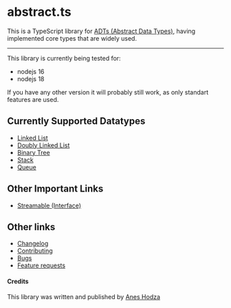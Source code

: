 # abstract.ts
This is a TypeScript library for [ADTs (Abstract Data Types)](https://en.wikipedia.org/wiki/Abstract_data_type), having implemented core types that are widely used.

---

This library is currently being tested for:
- nodejs 16
- nodejs 18

If you have any other version it will probably still work, as only standart features are used.

## Currently Supported Datatypes
- [Linked List](./docs/classes/datatypes/LINKED_LIST.md)
- [Doubly Linked List](./docs/classes/datatypes/LINKED_LIST.md)
- [Binary Tree](./docs/classes/datatypes/BINARY_TREE.md)
- [Stack](./docs/classes/datatypes/STACK.md)
- [Queue](./docs/classes/datatypes/QUEUE.md)

## Other Important Links
- [Streamable (Interface)](./docs/classes/STREAMABLE.md)

## Other links
- [Changelog](./docs/other_links/CHANGELOG.md)
- [Contributing](./docs/other_links/CONTRIBUTING.md)
- [Bugs](./docs/other_links/BUGS.md)
- [Feature requests](./docs/other_links/FEATURE_REQUESTS.md)

#### Credits
This library was written and published by [Anes Hodza](https://aneshodza.ch)
